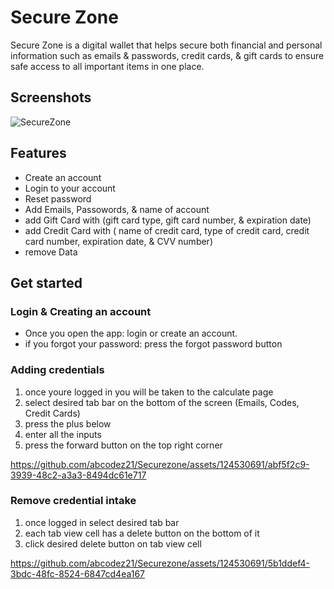 # Secure Zone
Secure Zone is a digital wallet that helps secure both financial and personal information such as emails & passwords, credit cards, & gift cards to ensure safe access to all important items in one place.

## Screenshots
![SecureZone](https://github.com/abcodez21/Securezone/assets/124530691/83362bdc-ecf8-4b36-89b4-d386eca730aa)



## Features
* Create an account
* Login to your account
* Reset password
* Add Emails,  Passowords, & name of account
* add Gift Card with (gift card type, gift card number, & expiration date)
* add Credit Card with ( name of credit card, type of credit card, credit card number, expiration date, & CVV number)
* remove Data

## Get started

### Login & Creating an account
* Once you open the app: login or create an account.
* if you forgot your password: press the forgot password button 


### Adding credentials
1. once youre logged in you will be taken to the calculate page
2. select desired tab bar on the bottom of the screen (Emails, Codes, Credit Cards)
3. press the plus below
4. enter all the inputs
5. press the forward button on the top right corner



https://github.com/abcodez21/Securezone/assets/124530691/abf5f2c9-3939-48c2-a3a3-8494dc61e717

### Remove credential intake 
1. once logged in select desired tab bar
2. each tab view cell has a delete button on the bottom of it
3. click desired delete button on tab view cell

https://github.com/abcodez21/Securezone/assets/124530691/5b1ddef4-3bdc-48fc-8524-6847cd4ea167



